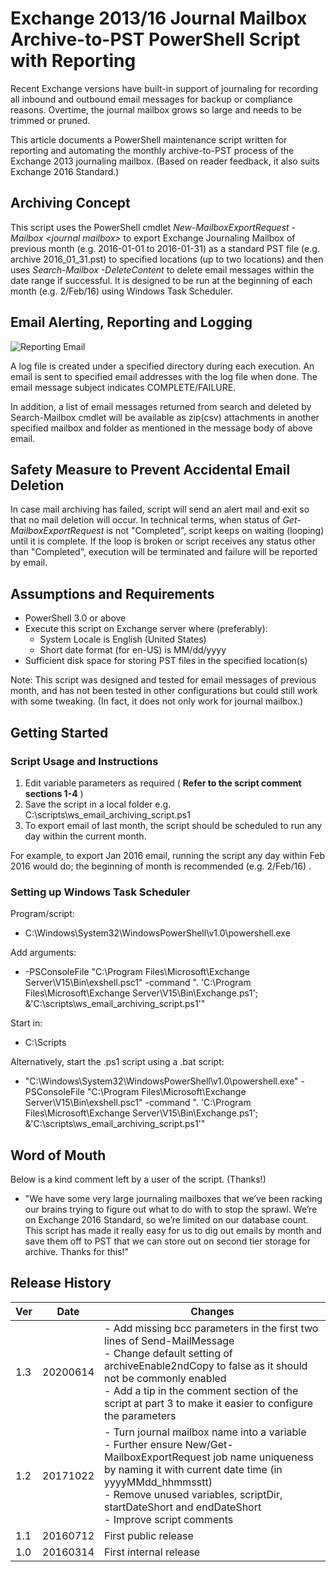 # Exchange 2013/16 Journal Mailbox Archive-to-PST PowerShell Script with Reporting

Recent Exchange versions have built-in support of journaling for recording all inbound and outbound email messages for backup or compliance reasons. Overtime, the journal mailbox grows so large and needs to be trimmed or pruned.

This article documents a PowerShell maintenance script written for reporting and automating the monthly archive-to-PST process of the Exchange 2013 journaling mailbox. (Based on reader feedback, it also suits Exchange 2016 Standard.)

## Archiving Concept

This script uses the PowerShell cmdlet _New-MailboxExportRequest -Mailbox &lt;journal mailbox&gt;_ to export Exchange Journaling Mailbox of previous month (e.g. 2016-01-01 to 2016-01-31) as a standard PST file (e.g. archive 2016\_01\_31.pst) to specified locations (up to two locations) and then uses _Search-Mailbox -DeleteContent_ to delete email messages within the date range if successful. It is designed to be run at the beginning of each month (e.g. 2/Feb/16) using Windows Task Scheduler.

## Email Alerting, Reporting and Logging

![Reporting Email](https://farm5.staticflickr.com/4651/25509672137_c4b4acf7ac_o.png)

A log file is created under a specified directory during each execution. An email is sent to specified email addresses with the log file when done. The email message subject indicates COMPLETE/FAILURE.

In addition, a list of email messages returned from search and deleted by Search-Mailbox cmdlet will be available as zip(csv) attachments in another specified mailbox and folder as mentioned in the message body of above email.

## Safety Measure to Prevent Accidental Email Deletion

In case mail archiving has failed, script will send an alert mail and exit so that no mail deletion will occur. In technical terms, when status of _Get-MailboxExportRequest_ is not &quot;Completed&quot;, script keeps on waiting (looping) until it is complete. If the loop is broken or script receives any status other than &quot;Completed&quot;, execution will be terminated and failure will be reported by email.

## Assumptions and Requirements

- PowerShell 3.0 or above
- Execute this script on Exchange server where (preferably):
  - System Locale is English (United States)
  - Short date format (for en-US) is MM/dd/yyyy
- Sufficient disk space for storing PST files in the specified location(s)

Note: This script was designed and tested for email messages of previous month, and has not been tested in other configurations but could still work with some tweaking. (In fact, it does not only work for journal mailbox.)

## Getting Started

### Script Usage and Instructions

1. Edit variable parameters as required ( **Refer to the script comment sections 1-4** )
2. Save the script in a local folder e.g. C:\scripts\ws\_email\_archiving\_script.ps1
3. To export email of last month, the script should be scheduled to run any day within the current month.

For example, to export Jan 2016 email, running the script any day within Feb 2016 would do; the beginning of month is recommended (e.g. 2/Feb/16) .

### Setting up Windows Task Scheduler

Program/script:

- C:\Windows\System32\WindowsPowerShell\v1.0\powershell.exe

Add arguments:

- -PSConsoleFile &quot;C:\Program Files\Microsoft\Exchange Server\V15\Bin\exshell.psc1&quot; -command &quot;. &#39;C:\Program Files\Microsoft\Exchange Server\V15\Bin\Exchange.ps1&#39;; &amp;&#39;C:\scripts\ws\_email\_archiving\_script.ps1&#39;&quot;

Start in:

- C:\Scripts

Alternatively, start the .ps1 script using a .bat script:

- &quot;C:\Windows\System32\WindowsPowerShell\v1.0\powershell.exe&quot; -PSConsoleFile &quot;C:\Program Files\Microsoft\Exchange Server\V15\Bin\exshell.psc1&quot; -command &quot;. &#39;C:\Program Files\Microsoft\Exchange Server\V15\Bin\Exchange.ps1&#39;; &amp;&#39;C:\scripts\ws\_email\_archiving\_script.ps1&#39;&quot;

## Word of Mouth

Below is a kind comment left by a user of the script. (Thanks!)

- "We have some very large journaling mailboxes that we’ve been racking our brains trying to figure out what to do with to stop the sprawl. We’re on Exchange 2016 Standard, so we’re limited on our database count. This script has made it really easy for us to dig out emails by month and save them off to PST that we can store out on second tier storage for archive. Thanks for this!"

## Release History

| Ver | Date | Changes |
| --- | --- | --- |
| 1.3 | 20200614 | - Add missing bcc parameters in the first two lines of Send-MailMessage<br>- Change default setting of archiveEnable2ndCopy to false as it should not be commonly enabled<br>- Add a tip in the comment section of the script at part 3 to make it easier to configure the parameters |
| 1.2 | 20171022 | - Turn journal mailbox name into a variable<br>- Further ensure New/Get-MailboxExportRequest job name uniqueness by naming it with current date time (in yyyyMMdd_hhmmsstt)<br>- Remove unused variables, scriptDir, startDateShort and endDateShort<br>- Improve script comments |
| 1.1 | 20160712 | First public release |
| 1.0 | 20160314 | First internal release |
